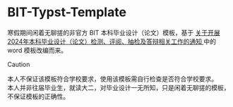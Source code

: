# BIT-Typst-Template

寒假期间闲着无聊搓的非官方 BIT 本科毕业设计（论文）模板，基于 [关于开展2024年本科毕业设计（论文）检测、评阅、抽检及答辩相关工作的通知
](https://jwb.bit.edu.cn//tzgg/026420854e704c86a2790948f6dc7034.htm)中的 word 模板改编而来。

> [!CAUTION]
> 本人不保证该模板符合学校要求，使用该模板需自行检查是否符合学校要求。 <br>
> 本人并非往届毕业生，就读大二，对毕业设计一无所知，只是闲着无聊搓的模板，不保证模板的正确性。 <br>
